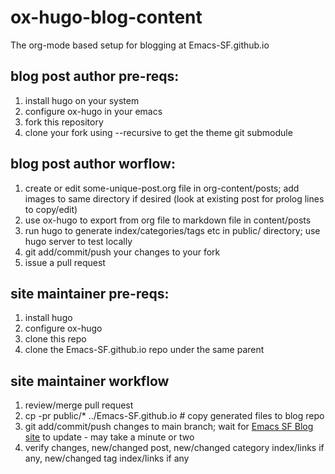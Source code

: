 # ox-hugo-blog-content
The org-mode based setup for blogging at Emacs-SF.github.io

## blog post author pre-reqs:
1. install hugo on your system
2. configure ox-hugo in your emacs
3. fork this repository
4. clone your fork using --recursive to get the theme git submodule

## blog post author worflow:
1. create or edit some-unique-post.org file in org-content/posts; add images to same directory if desired
(look at existing post for prolog lines to copy/edit)
2. use ox-hugo to export from org file to markdown file in content/posts
3. run hugo to generate index/categories/tags etc in public/ directory; use hugo server to test locally
4. git add/commit/push your changes to your fork
5. issue a pull request

## site maintainer pre-reqs:
1. install hugo
2. configure ox-hugo
3. clone this repo
4. clone the Emacs-SF.github.io repo under the same parent

## site maintainer workflow 
1. review/merge pull request
2. cp -pr public/* ../Emacs-SF.github.io # copy generated files to blog repo 
3. git add/commit/push changes to main branch; wait for [Emacs SF Blog site](https://emacs-sf.github.io/) to update - may take a minute or two
4. verify changes, new/changed post, new/changed category index/links if any, new/changed tag index/links if any
